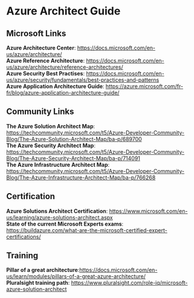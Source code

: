 # Azure Architect Guide

## Microsoft Links

**Azure Architecture Center**: https://docs.microsoft.com/en-us/azure/architecture/ </br>
**Azure Reference Architecture**: https://docs.microsoft.com/en-us/azure/architecture/reference-architectures/</br>
**Azure Security Best Practises**: https://docs.microsoft.com/en-us/azure/security/fundamentals/best-practices-and-patterns </br>
**Azure Application Architecture Guide**: https://azure.microsoft.com/fr-fr/blog/azure-application-architecture-guide/ </br>

## Community Links

**The Azure Solution Architect Map**: https://techcommunity.microsoft.com/t5/Azure-Developer-Community-Blog/The-Azure-Solution-Architect-Map/ba-p/689700 </br>
**The Azure Security Architect Map**: https://techcommunity.microsoft.com/t5/Azure-Developer-Community-Blog/The-Azure-Security-Architect-Map/ba-p/714091 </br>
**The Azure Infrastructure Architect Map**: https://techcommunity.microsoft.com/t5/Azure-Developer-Community-Blog/The-Azure-Infrastructure-Architect-Map/ba-p/766268 </br>


## Certification

**Azure Solutions Architect Certification**: https://www.microsoft.com/en-us/learning/azure-solutions-architect.aspx</br>
**State of the current Microsoft Experts exams**: https://buildazure.com/what-are-the-microsoft-certified-expert-certifications/</br>

## Training 

**Pillar of a great architecture**:https://docs.microsoft.com/en-us/learn/modules/pillars-of-a-great-azure-architecture/</br>
**Pluralsight training path**: https://www.pluralsight.com/role-iq/microsoft-azure-solution-architect</br>
